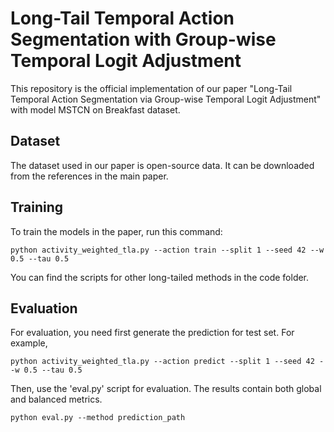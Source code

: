 # Long-Tail Temporal Action Segmentation with Group-wise Temporal Logit Adjustment

This repository is the official implementation of our paper "Long-Tail Temporal Action Segmentation via Group-wise Temporal Logit Adjustment" with model MSTCN on Breakfast dataset.

## Dataset
The dataset used in our paper is open-source data. It can be downloaded from the references in the main paper. 

## Training
To train the models in the paper, run this command:

```train
python activity_weighted_tla.py --action train --split 1 --seed 42 --w 0.5 --tau 0.5
```

You can find the scripts for other long-tailed methods in the code folder.

## Evaluation

For evaluation, you need first generate the prediction for test set. For example,
```eval
python activity_weighted_tla.py --action predict --split 1 --seed 42 --w 0.5 --tau 0.5
```
Then, use the 'eval.py' script for evaluation. The results contain both global and balanced metrics.

```eval
python eval.py --method prediction_path
```




 

